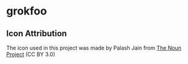# grokfoo

## Icon Attribution

The icon used in this project was made by Palash Jain from [The Noun Project](https://thenounproject.com) (CC BY 3.0)
